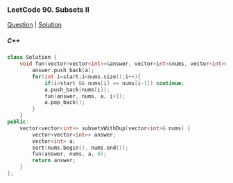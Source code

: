 ### LeetCode 90. Subsets II

[Question](https://leetcode.com/problems/subsets-ii/)
| [Solution](https://leetcode.com/submissions/detail/572596173/)

##### C++
```c++
class Solution {
    void fun(vector<vector<int>>&answer, vector<int>&nums, vector<int>&a, int start){
        answer.push_back(a);
        for(int i=start;i<nums.size();i++){
            if(i>start && nums[i] == nums[i-1]) continue;
            a.push_back(nums[i]);
            fun(answer, nums, a, i+1);
            a.pop_back();
        }
    }
public:
    vector<vector<int>> subsetsWithDup(vector<int>& nums) {
        vector<vector<int>> answer;
        vector<int> a;
        sort(nums.begin(), nums.end());
        fun(answer, nums, a, 0);
        return answer;
    }
};
```